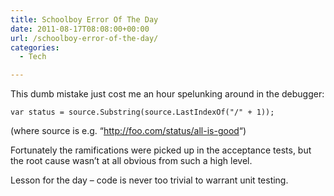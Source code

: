 ```yaml
---
title: Schoolboy Error Of The Day
date: 2011-08-17T08:08:00+00:00
url: /schoolboy-error-of-the-day/
categories:
  - Tech

---
```


This dumb mistake just cost me an hour spelunking around in the debugger:

`var status = source.Substring(source.LastIndexOf("/" + 1));`

(where source is e.g. &#8220;<http://foo.com/status/all-is-good>&#8220;)

Fortunately the ramifications were picked up in the acceptance tests, but the root cause wasn’t at all obvious from such a high level.

Lesson for the day &#8211; code is never too trivial to warrant unit testing.
